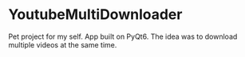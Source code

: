 # YoutubeMultiDownloader
Pet project for my self. App built on PyQt6. The idea was to download multiple videos at the same time.
